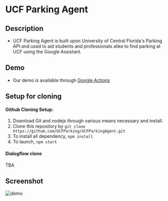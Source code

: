 # UCF Parking Agent
## Description
 - UCF Parking Agent is built upon University of Central Florida's Parking API and used to aid students and professionals alike to find parking at UCF using the Google Assistant.
## Demo
 - Our demo is available through [Google Actions](https://assistant.google.com/services/a/uid/000000112b90785e?hl=en)

## Setup for cloning
#### Github Cloning Setup:
1. Download Git and nodejs through various means necessary and install.
2. Clone this repository by `git clone https://github.com/UCFParking/UCFParkingAgent.git`
3. To install all dependency, `npm install`
4. To launch, `npm start`
#### Dialogflow clone
TBA

## Screenshot

![demo](https://i.imgur.com/U76HAmx.png)
